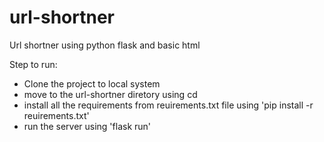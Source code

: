 # url-shortner
Url shortner using python flask and basic html

Step to run:
- Clone the project to local system
- move to the url-shortner diretory using cd
- install all the requirements from reuirements.txt file using 'pip install -r reuirements.txt'
- run the server using 'flask run'
